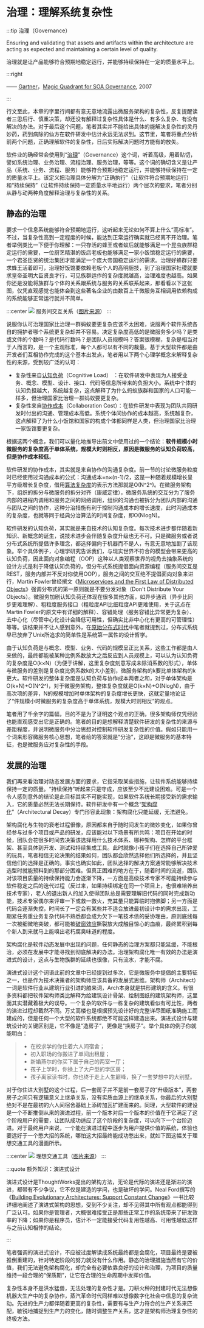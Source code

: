 # 治理：理解系统复杂性

:::tip 治理（Governance）

Ensuring and validating that assets and artifacts within the architecture are acting as expected and maintaining a certain level of quality.

治理就是让产品能够符合预期地稳定运行，并能够持续保持在一定的质量水平上。

:::right

—— [Gartner](https://en.wikipedia.org/wiki/Gartner)，[Magic Quadrant for SOA Governance](https://www.gartner.com/en/documents/1824514/magic-quadrant-for-soa-governance-technologies), 2007

:::

行文至此，本章的字里行间都有意无意地流露出微服务架构的复杂性，反复提醒读者三思后行、慎重决策，却还没有解释过复杂性具体是什么、有多么复杂、有没有解决的办法。对于最后这个问题，笔者其实并不能给出具体的能解决复杂性的灵丹妙药，药到病除的仙方在软件研发中估计永远无法求到。这节里，笔者将重点分析前两个问题，正确理解软件的复杂性，日后实际解决问题时方能有的放矢。

软件业的确经常会使用到“[治理](https://en.wikipedia.org/wiki/SOA_governance)”（Governance）这个词，听着高级，用着贴切，譬如系统治理、业务治理、流程治理、服务治理，等等。这个词的确切含义是让产品（系统、业务、流程、服务）能够符合预期地稳定运行，并能够持续保持在一定的质量水平上。该定义把治理具体分解为“正确执行”（让软件符合预期地运行）和“持续保持”（让软件持续保持一定质量水平地运行）两个层次的要求，笔者分别从静与动两种角度解释治理与复杂性的关系。

## 静态的治理

要求一个信息系统能够符合预期地运行，这听起来无论如何不算上什么“高标准”。不过，当复杂性高到一定程度的时候，能达到正常运行确实就已经离不开治理。笔者举例类比一下便于你理解：一只存活的蜂王或者蚁后就能够满足一个昆虫族群稳定运行的需要，一位厨艺精湛的饭店老板也能够满足一家小饭馆稳定运行的需要，一个君圣臣贤的统治集团才能满足一个庞大帝国稳定运行的需求。治理好蜂群只要求蜂王活着即可，治理好饭馆要依赖老板个人的高明厨技，到了治理国家社稷就要求皇帝圣明大臣贤良才行，可见族群运作的复杂度就越高，治理难度也越高。如果你还是没能将族群与个体的关系跟系统与服务的关系联系起来，那看看以下这张图，仅凭直观感觉也能体会到这些著名企业的由数百上千微服务互相调用依赖构成的系统能够正常运行就并不简单。

:::center
![](./images/ms.jpg)
服务间交互关系（[图片来源](https://cloud-google-drive.blogspot.com/2019/11/adoption-of-cloud-native-architecture.html)）
:::

说服你认可治理国家比治理一群蚂蚁要更复杂应该不太困难，说服两个软件系统各自的拥护者哪个系统更复杂却并不容易。决定复杂度高低的是微服务多少吗？是类或文件的个数吗？是代码行数吗？是团队人员规模吗？答案很模糊，复杂是相当对于人而言的，是一个主观标准，每个人都可以有不同的裁量。基于大型软件都是由开发者们互相协作完成的这个基本出发点，笔者用以下两个心理学概念来解释复杂性的来源，受到较广泛的认可：

- 复杂性来自[认知负荷](https://en.wikipedia.org/wiki/Cognitive_load)（Cognitive Load） ：在软件研发中表现为人接受业务、概念、模型、设计、接口、代码等信息所带来的负担大小。系统中个体的认知负担越大，系统越复杂，这点解释了为什么蚂蚁族群和国家的人口可能一样多，但治理国家比治理一群蚂蚁要更复杂。
- 复杂性来自[协作成本](http://pss.sagepub.com/content/23/3/219.full.pdf)（Collaboration Cost）：在软件研发中表现为团队共同研发时付出的沟通、管理成本高低。系统个体间协作的成本越高，系统越复杂，这点解释了为什么小饭馆和国家的构成个体都同样是人类，但治理国家比治理一家饭馆要更复杂。

根据这两个概念，我们可以量化地推导出前文中使用过的一个结论：**软件规模小时微服务的复杂度高于单体系统，规模大时则相反，原因是微服务的认知负荷较高，但是协作成本较低**。

软件研发的协作成本，其实就是来自协作的沟通复杂度。前一节的讨论微服务粒度时已经使用过沟通成本的公式：沟通成本=n×(n-1)/2，这是一种随着规模增长呈平方级增长复杂度，借用[算法复杂度](https://en.wikipedia.org/wiki/Time_complexity)的表示方法那就是O(N^2^)。在微服务架构下，组织的拆分与微服务的拆分对齐（康威定律），微服务系统的交互分为了服务内部的进程内调用和服务之间的网络调用，组织的沟通也被拆分为团队内部的沟通与团队之间的协作，这种分治措施有利于控制沟通成本的增长速度，此时沟通成本的复杂度，也就等同于经典分治算法的时间复杂度，即O(NlogN)。

软件研发的认知负荷，其实就是来自技术的认知复杂度。每次技术进步都伴随着新知识、新概念的诞生，说技术进步会伴随复杂度升级也无不可。只是微服务或者说分布式系统所提倡许多理念，都选择偏向于机器而不是人，有意无意地加剧了该现象。举个具体例子，心理学研究告诉我们，与现实世界不符合的模型会带来更高的认知负荷，因此面向对象编程（OOP）这种以人类观察世界的视角去抽象系统的设计方式是利于降低认知负荷的，但分布式系统提倡面向资源编程（服务间交互是REST，服务内部并不反对你使用OOP），服务之间的交互绝不提倡面向对象来进行，Martin Fowler曾经撰文《[Microservices and the First Law of Distributed Objects](https://martinfowler.com/articles/distributed-objects-microservices.html)》强调分布式的第一原则就是不要分发对象（Don't Distribute Your Objects）。微服务加剧认知负荷还体现在很多其他方面，如异步通讯（异步比同步更难理解）、粗粒度服务接口（粗粒度API比细粒度API更难使用，关于这点在Martin Fowler的原文中有详细的解释）、容错处理（服务容错比异常更为复杂）、去中心化（尽管中心化设计会降低可用性，但确实比非中心化有更高的可管理性）等等。该结果并不让人感到意外，在[原始分布式时代](/architecture/architect-history/primitive-distribution.html)中笔者就提到过，分布式系统早已放弃了Unix所追求的简单性是系统第一属性的设计哲学。

由于认知负荷是与概念、模型、业务、代码的规模呈正比关系，这些工作都是由人来做的，最终都能被某种比例系数放大之后反应到人员规模上，可以认为认知负荷的复杂度是O(k×N)（为便于讲解，这里复杂度刻意写成未除消系数的形式），单体与微服务的差别是复杂度比例系数k的大小差别，微服务架构的k要比单体架构的k更大。软件研发的整体复杂度是认知负荷与协作成本两者之和，对于单体架构是O(k×N)+O(N^2^)，对于微服务架构，整体复杂度就是O(k×N)+O(NlogN)，由于高次项的差异，N的规模增加时单体架构的复杂度增长更快，这就定量地论证了“件规模小时微服务的复杂度高于单体系统，规模大时则相反”的观点。

笔者用了千余字的篇幅，目的不是为了证明这个观点的正确，很多架构师仅凭经验也能直观感受出它是正确的。笔者的目的是想解释清楚软件研发的复杂性的来源与差距程度，并说明微服务中分治思想对控制软件研发复杂性的价值。假如只能用一个词来形容微服务核心思想，笔者给的答案就是“分治”，这即是微服务的基本特征，也是微服务应对复杂性的手段。

## 发展的治理

我们再来看治理对动态发展方面的要求，它指采取某些措施，让软件系统能够持续保持一定的质量。“持续保持”听起来只是守成，应该至少不比建设困难。可是一个令人感到意外的结论是此目标其实不可能实现，如果软件系统长期接受新的需求输入，它的质量必然无法长期保持。软件研发中有一个概念“[架构腐化](https://link.springer.com/chapter/10.1007/978-3-642-10619-4_15)”（Architectural Decay）专门形容此现象：架构腐化只能延缓，无法避免。

架构腐化与生物的衰老过程很像，原因都来自于随时间发生的微妙变化，如果你曾经参与过多个项目或产品的研发，应该能对以下场景有所共鸣：项目在开始的时候，团队会花很多时间去决策该选择用什么技术体系、哪种架构、怎样的平台框架、甚至具体到开发、测试和持续集成工具。此时就像小孩子们在选择自己所钟爱的玩具，笔者相信无论决策的结果如何，团队都会欣然选择他们所选择的，并且坚信他们的选择是正确的。事实也确实如此，团队选择的解决方案通常能够解决技术选型时就能预料到的那部分困难。但真正困难的地方在于，随着时间的流逝，团队对该项目质量的持续保持能力会逐渐下降，一方面是高级技术专家不可能持续参与软件稳定之后的迭代过程（反过来，如果持续绑定在同一个项目上，也很难培养出技术专家），老人的退出新人的加入使得团队总是需要理解旧代码的同时完成新功能，技术专家偶尔来评审一下或救一救火，充其量只能算临时抱佛脚；另一方面是代码会逐渐失控，时间长了一定会有某些并不适合放进最初设计中的需求出现，工期紧任务重业务复杂代码不熟悉都会成为欠下一笔技术债的妥协理由，原则底线每一次被细微地突破，都可能被[破窗效应](https://en.wikipedia.org/wiki/Broken_windows_theory)撕裂放大成触目惊心的血痕，最终累积到每个新人到来就马上能嗅出老朽腐臭味道的程度。

架构腐化是软件动态发展中出现的问题，任何静态的治理方案都只能延缓，不能根治，必须在发展中才能寻找到彻底解决的办法。治理架构腐化唯一有效的办法是演进式的设计，这点与生物族群的延续也很像，只有流水，才能不腐。

演进式设计这个词语此前的文章中已经提到过多次，它是微服务中提倡的主要特征之一，也是作为技术决策者的架构师应该具备的发展式思维。架构师（Architect）一词是软件行业从建筑行业引进的舶来词，Arch本身就是拱形建筑的含义。有很多资料都把软件架构师类比解释为给建筑设计骨架、绘制图纸的建筑架构师，这里面其实潜藏着极大的误导。一个复杂的软件与一栋复杂的建筑看似有可比性，两者的演进过程却截然不同。万丈高楼也是根据预先设计好的完整详尽图纸准确施工而建成的，但是任何一个大型的软件系统都绝不可能这样建造出来。演进式设计与建筑设计的关键区别是，它不像是“造房子”，更像是“换房子”。举个具体的例子你就能明白：

> - 在校求学的你住着六人间宿舍；
>- 初入职场的你搬进了单间出租屋；
> - 新婚燕尔的你买下属于自己的两室一厅；
>- 孩子上学时，你换上了大户型的学区房；
> - 孩子离家读书时，你也终于走上人生巅峰，换了一套梦想中的大别墅。

对于你住进大别墅的这个过程，后一套房子并不是前一套房子的“升级版本”，两套房子之间只有逻辑意义上继承关系，没有实质血源上的继承关系，你最后的大别墅绝对不是在最初的六人间宿舍基础上添砖加瓦扩建而来的。同理，大型软件的建设是一个不断推倒从来的演进过程，前一个版本对后一个版本的价值在于它满足了这个阶段用户的需要，让团队成功适应了这个阶段的复杂度，可以向下一个台阶迈进。对于最终用户来说，一个能在演进过程中逐步为用户提供价值的系统，体验也要远好于一个憋大招的系统，哪怕这大招最终能成功憋出来，就如下图这幅关于理想交通工具的漫画所示。

:::center
![](./images/evolution.png)
理想交通工具（[图片来源](https://m.dotdev.co/the-agile-bicycle-829a83b18e7)）
:::

:::quote 额外知识：演进式设计

演进式设计是ThoughtWorks提出的架构方法，无论是代际的演进还是渐进的演进，都带有不少争议，它不仅是建造的学问，也是破坏的学问。Neal Ford撰写的《[Building Evolutionary Architectures: Support Constant Change](https://book.douban.com/subject/34793521/)》一书比较详细地阐述了演进式架构的思想，受到不少关注，却不见得其中所有观点都能得到广泛认可。如果你是管理者，大概很难接受正是那些正常工作的系统带来了研发效率的下降；如果你是程序员，估计不一定能接受代码复用性越高、可用性越低这样与之前认知相悖的结论。

:::

笔者强调的演进式设计，不应被过度解读成系统最终都是会腐化，项目最终是要被推倒重建的，针对特定阶段的努力就没有什么作用。静态的治理措施当然有它的价值，我们无法避免架构腐化，却完全有必要依靠良好的设计和治理，为项目的质量维持一段合理的“保质期”，让它在合理的生命周期中发挥价值。

复杂性本身不是洪水猛兽，无法处理的复杂性才是。刀耕火种的封建时代无法想像机器大生产中的复杂协作，蒸汽革命时代同样难以想像数字化社会中信息的复杂流动。先进的生产力都伴随着更高的复杂性，需要有与生产力符合的生产关系来匹配，敏锐地捕捉到生产力的变化，随时调整生产关系，这才是架构师治理复杂性的终极方法。